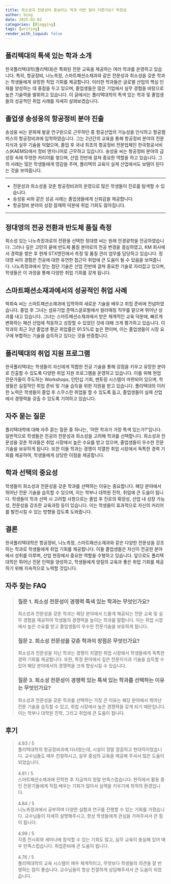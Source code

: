 ```yaml
---
title: 희소성과 전문성이 돋보이는 학과 어떤 점이 다른가요? 독창성
author: bing
date: 2025-02-02
categories: [Blogging]
tags: [writing]
render_with_liquid: false
---
```

<h2 id='폴리텍대-학과-소개'>폴리텍대의 특색 있는 학과 소개</h2>

<p>한국폴리텍대학(폴리텍대)은 특화된 전문 교육을 제공하는 여러 학과를 운영하고 있습니다. 특히, 항공정비, 나노측정, 스마트패션소재과와 같은 전문성과 희소성을 갖춘 학과는 학생들에게 유망한 직업 기회를 제공합니다. 이러한 학과들은 글로벌 산업의 핵심 인재를 양성하는 데 중점을 두고 있으며, 졸업생들은 많은 기업에서 실무 경험을 바탕으로 높은 기술력을 발휘하고 있습니다. 이 글에서는 폴리텍대학의 특색 있는 학과 및 졸업생들의 성공적인 취업 사례를 자세히 살펴보겠습니다.</p>

<h2 id='취업-사례-1'>졸업생 송성웅의 항공정비 분야 진출</h2>

<p>송성웅 씨는 문화재 발굴 연구원으로 근무하던 중 항공산업의 가능성을 인식하고 항공캠퍼스의 항공정비과에 입학하였습니다. 그는 2년간의 교육을 통해 항공정비 분야의 전문 지식과 실무 기술을 익혔으며, 졸업 후 국내 최초의 항공정비 전문업체인 한국항공서비스(KAEMS)에서 정비 엔지니어로 근무하고 있습니다. 송성웅 씨는 항공정비 분야의 급성장 속에 뚜렷한 커리어를 쌓으며, 산업 전반에 걸쳐 중요한 역할을 하고 있습니다. 그의 사례는 많은 학생들에게 영감을 주며, 폴리텍의 교육이 실제 산업에서도 보탬이 된다는 것을 보여줍니다.</p>

<hr />

<ul>
    <li>전문성과 희소성을 갖춘 항공정비과의 운영으로 많은 학생들이 진로를 탐색할 수 있습니다.</li>
    <li>송성웅 씨와 같은 성공 사례는 졸업생들에게 신뢰감을 제공합니다.</li>
    <li>항공정비 분야의 성장 잠재력 덕분에 취업 기회도 많아집니다.</li>
</ul>

<hr />

<h2 id='취업-사례-2'>정대영의 전공 전환과 반도체 품질 측정</h2>

<p>희소성 있는 나노측정과로의 전환을 선택한 정대영 씨는 원래 안경광학을 전공하였습니다. 그러나 깊은 고민의 끝에 반도체 품질 분야로의 전공 변경을 결심하였고, KM 회사에서 경력을 쌓은 후 현재 STX엔진에서 측정 및 품질 관리 업무를 담당하고 있습니다. 정대영 씨의 경험은 전공에 대한 유연한 접근이 취업에 큰 도움이 될 수 있음을 보여줍니다. 나노측정과에서 얻는 첨단 기술은 산업 전반에 걸쳐 중요한 기술로 자리잡고 있으며, 학생들은 이 과정을 통해 다양한 취업 기회를 갖게 됩니다.</p>

<h2 id='스마트패션소재과-취업-사례'>스마트패션소재과에서의 성공적인 취업 사례</h2>

<p>박희숙 씨는 스마트패션소재과에 입학하여 새로운 기술을 배우고 취업 준비에 전념하였습니다. 졸업 후 그녀는 섬유기업 준텍스글로벌에서 컬러매칭 직무를 맡으며 뛰어난 성과를 내고 있습니다. 그녀는 스마트패션소재과에서 받은 체계적인 교육 덕분에, 빠르게 변화하는 패션 산업에 적응하고 성장할 수 있었던 것에 대해 크게 평가하고 있습니다. 이 학과의 최근 3년 졸업생 평균 취업률은 91.5%로 높은 편이며, 이는 졸업생들이 시장 요구에 부합하는 기술을 습득하고 있다는 것을 반증합니다.</p>

<h2 id='폴리텍대-취업-지원-프로그램'>폴리텍대의 취업 지원 프로그램</h2>

<p>한국폴리텍대는 학생들이 자신에게 적합한 전공 기술을 통해 강점을 키우고 유망한 분야로 진출할 수 있도록 다양한 취업 지원 프로그램을 운영하고 있습니다. 이를 위해 현업 전문가들이 주도하는 Workshops, 인턴십 기회, 멘토링 시스템이 마련되어 있으며, 학생들은 실질적인 취업 준비 및 기술 습득을 위한 지원을 받고 있습니다. 폴리텍대의 이러한 노력은 학생들이 졸업 후 스무스한 취업을 할 수 있도록 돕고, 졸업생들이 실제 산업에서 경쟁력을 갖출 수 있도록 기여하고 있습니다.</p>

<h2 id='자주-묻는-질문'>자주 묻는 질문</h2>

<p>폴리텍대학에 대해 자주 묻는 질문 중 하나는, '어떤 학과가 가장 특색 있는가?'입니다. 일반적으로 학생들은 전공의 전문성과 희소성을 고려해 학과를 선택합니다. 희소성과 전문성을 갖춘 학과들은 취업 시장에서 높은 수요를 받고 있으며, 졸업생들이 우수한 전문 기술을 보유하게 됩니다. 또한 이들 학과는 경쟁이 치열한 취업 시장에서 독특한 경력 기회를 제공하여, 학생들에게 상당한 이점을 제공합니다.</p>

<h2 id='학과-선택의-중요성'>학과 선택의 중요성</h2>

<p>학생들이 희소성과 전문성을 갖춘 학과를 선택하는 이유는 중요합니다. 해당 분야에서 뛰어난 전문 기술을 습득할 수 있으며, 이는 학부나 대학원 진학, 취업에 큰 도움이 됩니다. 학생들이 학과 선택 시 고려할 사항으로는 졸업 후 진로의 확장성, 산업 내 성장 가능성, 전문성을 강조한 교육과정 등이 있습니다. 이는 학생들이 효과적으로 자신의 커리어를 발전시킬 수 있는 방향을 잡도록 도와줍니다.</p>

<h2 id='결론'>결론</h2>

<p>한국폴리텍대학은 항공정비, 나노측정, 스마트패션소재과와 같은 다양한 전문성을 강조하는 학과로 학생들에게 취업 기회를 제공합니다. 이들 졸업생들은 자신이 전공한 분야에서 성취를 이루며, 산업 현장에서 중요한 역할을 수행하고 있습니다. 앞으로도 폴리텍대학은 뛰어난 전문 인력을 양성하고, 학생들에게 양질의 교육과 좋은 취업 기회를 제공하기 위해 지속적으로 노력할 것입니다.</p>
<h2 id='자주_찾는_FAQ'>자주 찾는 FAQ</h2>
<div itemscope="" itemtype="https://schema.org/FAQPage"> 
<blockquote> 
<div itemscope="" itemprop="mainEntity" itemtype="https://schema.org/Question"> 
<h3 itemprop="name">질문 1. 희소성 전문성이 경쟁력 특색 있는 학과는 무엇인가요?</h3> 
<div itemscope="" itemprop="acceptedAnswer" itemtype="https://schema.org/Answer"> 
<span itemprop="text"> 
<p>희소성과 전문성을 갖춘 학과는 해당 분야에서 드물게 제공되는 전문 교육 및 실무 경험을 제공하여 학생들의 경쟁력을 높이는 학과를 말합니다. 이는 취업 시장에서 높은 수요를 받고 졸업생들이 우수한 전문기술을 보유하게 됩니다.</p> 
</span> 
</div> 
</div> 

<div itemscope="" itemprop="mainEntity" itemtype="https://schema.org/Question"> 
<h3 itemprop="name">질문 2. 희소성 전문성을 갖춘 학과의 장점은 무엇인가요?</h3> 
<div itemscope="" itemprop="acceptedAnswer" itemtype="https://schema.org/Answer"> 
<span itemprop="text"> 
<p>희소성과 전문성을 지닌 학과는 경쟁이 치열한 취업 시장에서 학생들에게 독특한 경력 기회를 제공합니다. 또한, 특정 분야에서 깊은 전문지식과 기술을 습득할 수 있어 해당 분야에서의 경쟁력을 크게 향상시킬 수 있습니다.</p> 
</span> 
</div> 
</div> 

<div itemscope="" itemprop="mainEntity" itemtype="https://schema.org/Question"> 
<h3 itemprop="name">질문 3. 희소성 전문성이 경쟁력 있는 특색 있는 학과를 선택하는 이유는 무엇인가요?</h3> 
<div itemscope="" itemprop="acceptedAnswer" itemtype="https://schema.org/Answer"> 
<span itemprop="text"> 
<p>희소성과 전문성을 갖춘 학과를 선택하는 가장 큰 이유는 해당 분야에서 뛰어난 전문 기술을 습득할 수 있고, 취업 시장에서 높은 경쟁력을 갖게 되기 때문입니다. 이는 학부나 대학원 진학, 그리고 취업에 큰 도움이 됩니다.</p> 
</span> 
</div> 
</div> 
</blockquote> 
</div>
<h2 id='후기'>후기</h2>
<div itemscope itemtype="https://schema.org/Product">
  <blockquote>
  <div itemprop="review" itemscope itemtype="https://schema.org/Review">
      <div itemprop="reviewRating" itemscope itemtype="https://schema.org/Rating"> <span itemprop="ratingValue">4.93</span> / <span itemprop="bestRating">5</span> </div>
      <span itemprop="reviewBody">폴리텍대학의 항공정비과에 다녀왔는데, 시설이 정말 깔끔하고 현대적이었습니다. 교수님들도 매우 친절하시고, 실무 중심의 교육을 제공해 주셔서 많은 도움이 되었습니다.</span>
  </div>
  <br>
  <div itemprop="review" itemscope itemtype="https://schema.org/Review">
      <div itemprop="reviewRating" itemscope itemtype="https://schema.org/Rating"> <span itemprop="ratingValue">4.81</span> / <span itemprop="bestRating">5</span> </div>
      <span itemprop="reviewBody">스마트패션소재과에 진학한 후 지금까지 정말 만족스럽습니다. 현직에서 활동 중인 전문가들에게 직접 배우는 기회가 많아서 실력을 키우기에 최적의 환경입니다.</span>
  </div>
  <br>
  <div itemprop="review" itemscope itemtype="https://schema.org/Review">
      <div itemprop="reviewRating" itemscope itemtype="https://schema.org/Rating"> <span itemprop="ratingValue">4.84</span> / <span itemprop="bestRating">5</span> </div>
      <span itemprop="reviewBody">나노측정과에서 공부하며 다양한 실험과 연구를 진행할 수 있는 기회를 가졌습니다. 교수님들이 자세히 설명해주시고, 항상 학생들에게 관심을 가져주셔서 큰 힘이 됩니다.</span>
  </div>
  <br>
  <div itemprop="review" itemscope itemtype="https://schema.org/Review">
      <div itemprop="reviewRating" itemscope itemtype="https://schema.org/Rating"> <span itemprop="ratingValue">4.99</span> / <span itemprop="bestRating">5</span> </div>
      <span itemprop="reviewBody">각종 전시회와 세미나에 참석할 수 있는 기회도 많고, 실무 교육이 충실해 있어 매우 만족스럽습니다. 취업준비에 큰 도움이 됩니다.</span>
  </div>
  <br>
  <div itemprop="review" itemscope itemtype="https://schema.org/Review">
      <div itemprop="reviewRating" itemscope itemtype="https://schema.org/Rating"> <span itemprop="ratingValue">4.76</span> / <span itemprop="bestRating">5</span> </div>
      <span itemprop="reviewBody">폴리텍대학의 교육 시스템이 매우 체계적이고, 무엇보다 학생들의 의견을 잘 반영하는 점이 좋습니다. 교수님들이 항상 친절하게 상담해주셔서 큰 도움이 되었습니다.</span>
  </div>
  </blockquote>
</div>
